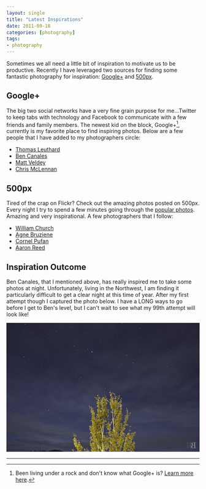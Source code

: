 ```yaml
---
layout: single
title: "Latest Inspirations"
date: 2011-09-18
categories: [photography]
tags:
- photography
---
```


Sometimes we all need a little bit of inspiration to motivate us to be productive. Recently I have leveraged two sources for finding some fantastic photography for inspiration: [Google+][google] and [500px][500px].

## Google+

The big two social networks have a very fine grain purpose for me...Twitter to keep tabs with technology and Facebook to communicate with a few friends and family members. The newest kid on the block, Google+[^fn-google], currently is my favorite place to find inspiring photos. Below are a few people that I have added to my photographers circle:

* [Thomas Leuthard][brndn]
* [Ben Canales][brndn 2]
* [Matt Veldey][brndn 3]
* [Chris McLennan][brndn 4]

## 500px

Tired of the crap on Flickr? Check out the amazing photos posted on 500px. Every night I try to spend a few minutes going through the [popular photos][500px 2]. Amazing and very inspirational. A few photographers that I follow:

* [William Church][500px 3]
* [Agne Bruziene][500px 4]
* [Cornel Pufan][500px 5]
* [Aaron Reed][500px 6]

## Inspiration Outcome

Ben Canales, that I mentioned above, has really inspired me to take some photos at night. Unfortunately, living in the Northwest, I am finding it particularly difficult to get a clear night at this time of year. After my first attempt though I captured the photo below. I have a LONG ways to go before I get to Ben's level, but I can't wait to see what my 99th attempt will look like!

![20110916-IMG_5683][brandonbohling]

---

[^fn-google]: Been living under a rock and don't know what Google+ is? [Learn more here][google 2].

[500px]: http://500px.com "500px the home to amazing photography"
[500px 2]: http://500px.com/popular "500px - current popular photos"
[500px 3]: http://500px.com/Summit42 "500px - William Church"
[500px 4]: http://500px.com/agne "500px - Agne Bruziene"
[500px 5]: http://500px.com/CornelPufan "500px - Cornel Pufan"
[500px 6]: http://500px.com/AaronReedPhotography "500px - Aaron Reed"
[brandonbohling]: /uploads/2011/09/20110916-IMG_5683.jpg "Night Shot Attempt 1"
[brndn]: http://brndn.me/Thomas-Leuthard "Thomas Leuthard"
[brndn 2]: http://brndn.me/Ben-Canales "Ben Canales"
[brndn 3]: http://brndn.me/Matt-Veldey "Matt Veldey"
[brndn 4]: http://brndn.me/Chris-McLennan "Chris McLennan"
[google]: https://plus.google.com/ "Google+"
[google 2]: http://www.google.com/intl/en/+/learnmore/ "Learn about Google+"